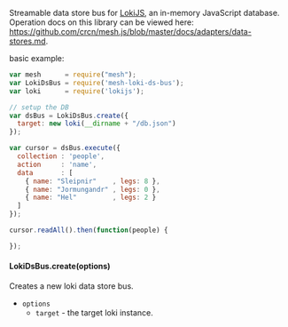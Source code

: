 Streamable data store bus for [LokiJS](http://lokijs.org/#/), an in-memory JavaScript database. Operation docs on this library can be viewed here: https://github.com/crcn/mesh.js/blob/master/docs/adapters/data-stores.md.

basic example:

```javascript
var mesh      = require("mesh");
var LokiDsBus = require('mesh-loki-ds-bus');
var loki      = require('lokijs');

// setup the DB
var dsBus = LokiDsBus.create({
  target: new loki(__dirname + "/db.json")
});

var cursor = dsBus.execute({
  collection : 'people',
  action     : 'name',
  data       : [
    { name: "Sleipnir"    , legs: 8 },
    { name: "Jormungandr" , legs: 0 },
    { name: "Hel"         , legs: 2 }
  ]
});

cursor.readAll().then(function(people) {

});
```

#### LokiDsBus.create(options)

Creates a new loki data store bus.

- `options`
  - `target` - the target loki instance.

  
